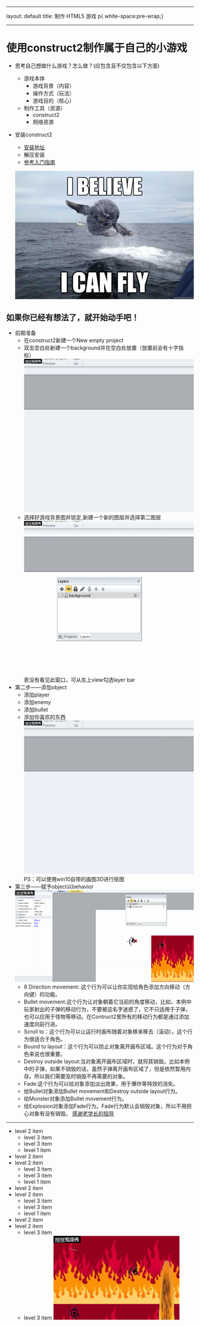 ---
layout: default
title: 制作 HTML5 游戏
p{ white-space:pre-wrap;}

---------------------
# 使用construct2制作属于自己的小游戏

- 思考自己想做什么游戏？怎么做？(应包含且不仅包含以下方面)
  - 游戏本体
    - 游戏背景（内容）
    - 操作方式（玩法）
    - 游戏目的（核心）
  - 制作工具（资源）
    - construct2
    - 网络资源
- 安装construct2
  - [安装地址](https://www.scirra.com/construct2)
  - 解压安装
  - [参考入门指南](https://www.scirra.com/tutorials/top)
  
  ![](images/9.jpg)
## 如果你已经有想法了，就开始动手吧！

- 前期准备
    - 在construct2新建一个New empty project
    - 双击空白处新建一个background并在空白处放置（放置前会有十字指标）
    ![](images/777.gif)
    - 选择好游戏背景图并锁定,新建一个新的图层并选择第二图层
    ![](images/888.gif)
    若没有看见此窗口，可从左上view勾选layer bar
- 第二步——添加object
    - 添加player 
    - 添加enemy
    - 添加bullet
    - 添加你喜欢的东西
    ![](images/6.gif)
    PS：可以使用win10自带的画图3D进行抠图
- 第三步——赋予object以behavior
    ![](images/1.gif)
     - 8 Direction movement: 这个行为可以让你实现给角色添加方向移动（方向键）的功能。 
     - Bullet movement:这个行为让对象朝着它当前的角度移动，比如，本例中玩家射出的子弹的移动行为，不要被这名字迷惑了，它不只适用于子弹，也可以应用于怪物等移动。在Contruct2里所有的移动行为都是通过添加速度向前行进。 
     - Scroll to：这个行为可以让运行时画布随着对象移来移去（滚动）。这个行为很适合于角色。 
     - Bound to layout：这个行为可以防止对象离开画布区域。这个行为对于角色来说也很重要。 
     - Destroy outside layout:当对象离开画布区域时，就将其销毁。比如本例中的子弹，如果不销毁的话，虽然子弹离开画布区域了，但是依然暂用内存。所以我们需要及时销毁不再需要的对象。 
     - Fade:这个行为可以给对象添加淡出效果，用于爆炸等特效的消失。
     - 给Bullet对象添加Bullet movement和Destroy outside layout行为。 
     - 给Monster对象添加Bullet movement行为。 
     - 给Explosion对象添加Fade行为。Fade行为默认会销毁对象，所以不用担心对象有没有销毁。
[感谢老学长的指导](https://blog.csdn.net/ZhangyunqingGC/article/details/78360290)  
---------------------


  - level 2 item
    - level 3 item
    - level 3 item
    - level 1 item
  - level 2 item
  - level 2 item
    - level 3 item
    - level 3 item
    - level 1 item
  - level 2 item
  - level 2 item
    - level 3 item
    - level 3 item
    - level 1 item
  - level 2 item
  - level 2 item
    - level 3 item
    - level 3 item
![](images/666.gif)